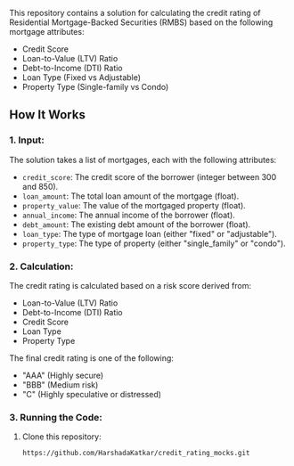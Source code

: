 This repository contains a solution for calculating the credit rating of Residential Mortgage-Backed Securities (RMBS) based on the following mortgage attributes:

- Credit Score
- Loan-to-Value (LTV) Ratio
- Debt-to-Income (DTI) Ratio
- Loan Type (Fixed vs Adjustable)
- Property Type (Single-family vs Condo)

## How It Works

### 1. Input:
The solution takes a list of mortgages, each with the following attributes:
- `credit_score`: The credit score of the borrower (integer between 300 and 850).
- `loan_amount`: The total loan amount of the mortgage (float).
- `property_value`: The value of the mortgaged property (float).
- `annual_income`: The annual income of the borrower (float).
- `debt_amount`: The existing debt amount of the borrower (float).
- `loan_type`: The type of mortgage loan (either "fixed" or "adjustable").
- `property_type`: The type of property (either "single_family" or "condo").

### 2. Calculation:
The credit rating is calculated based on a risk score derived from:
- Loan-to-Value (LTV) Ratio
- Debt-to-Income (DTI) Ratio
- Credit Score
- Loan Type
- Property Type

The final credit rating is one of the following:
- "AAA" (Highly secure)
- "BBB" (Medium risk)
- "C" (Highly speculative or distressed)

### 3. Running the Code:
1. Clone this repository:
   ```bash
   https://github.com/HarshadaKatkar/credit_rating_mocks.git
